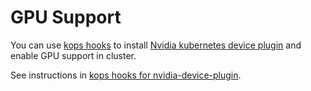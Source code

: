 # GPU Support

You can use [kops hooks](./cluster_spec.md#hooks) to install [Nvidia kubernetes device plugin](https://github.com/NVIDIA/k8s-device-plugin) and enable GPU support in cluster.

See instructions in [kops hooks for nvidia-device-plugin](../hooks/nvidia-device-plugin).

